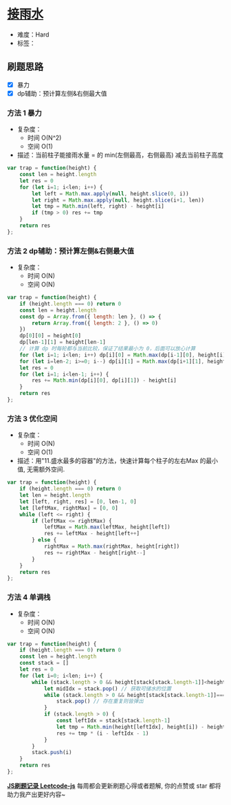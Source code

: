 # [接雨水](https://leetcode-cn.com/problems/trapping-rain-water/)

- 难度：Hard
- 标签：

## 刷题思路

- [x] 暴力
- [x] dp辅助：预计算左侧&右侧最大值

### 方法 1 暴力

- 复杂度：
    - 时间 O(N^2)
    - 空间 O(1)
- 描述：当前柱子能接雨水量 = 的 min(左侧最高，右侧最高) 减去当前柱子高度

``` js
var trap = function(height) {
    const len = height.length
    let res = 0
    for (let i=1; i<len; i++) {
        let left = Math.max.apply(null, height.slice(0, i))
        let right = Math.max.apply(null, height.slice(i+1, len))
        let tmp = Math.min(left, right) - height[i]
        if (tmp > 0) res += tmp
    }
    return res
};
```

### 方法 2 dp辅助：预计算左侧&右侧最大值

- 复杂度：
    - 时间 O(N)
    - 空间 O(N)

``` js
var trap = function(height) {
    if (height.length === 0) return 0
    const len = height.length
    const dp = Array.from({ length: len }, () => {
        return Array.from({ length: 2 }, () => 0)
    })
    dp[0][0] = height[0]
    dp[len-1][1] = height[len-1]
    // 计算 dp 时每轮都与当前比较，保证了结果最小为 0，后面可以放心计算
    for (let i=1; i<len; i++) dp[i][0] = Math.max(dp[i-1][0], height[i])
    for (let i=len-2; i>=0; i--) dp[i][1] = Math.max(dp[i+1][1], height[i])
    let res = 0
    for (let i=1; i<len-1; i++) {
        res += Math.min(dp[i][0], dp[i][1]) - height[i]
    }
    return res
};
```

### 方法 3 优化空间

- 复杂度：
    - 时间 O(N)
    - 空间 O(1)
- 描述：用"11.盛水最多的容器"的方法，快速计算每个柱子的左右Max 的最小值, 无需额外空间.

``` js
var trap = function(height) {
    if (height.length === 0) return 0
    let len = height.length
    let [left, right, res] = [0, len-1, 0]
    let [leftMax, rightMax] = [0, 0]
    while (left <= right) {
        if (leftMax <= rightMax) {
            leftMax = Math.max(leftMax, height[left])
            res += leftMax - height[left++]
        } else {
            rightMax = Math.max(rightMax, height[right])
            res += rightMax - height[right--]
        }
    }
    return res
};
```

### 方法 4 单调栈

- 复杂度：
    - 时间 O(N)
    - 空间 O(N)

``` js
var trap = function(height) {
    if (height.length === 0) return 0
    const len = height.length
    const stack = []
    let res = 0
    for (let i=0; i<len; i++) {
        while (stack.length > 0 && height[stack[stack.length-1]]<height[i]) {
            let midIdx = stack.pop() // 获取可储水的位置
            while (stack.length > 0 && height[stack[stack.length-1]]===height[midIdx]) {
                stack.pop() // 存在重复则皆弹出
            }
            if (stack.length > 0) {
                const leftIdx = stack[stack.length-1]
                let tmp = Math.min(height[leftIdx], height[i]) - height[midIdx]
                res += tmp * (i - leftIdx - 1)
            }
        }
        stack.push(i)
    }
    return res
};
```

**[JS刷题记录 Leetcode-js](https://github.com/Nodreame/leetcode-js)** 每周都会更新刷题心得或者题解, 你的点赞或 star 都将助力我产出更好内容~
